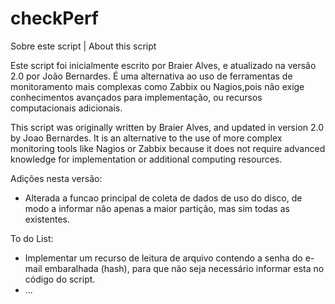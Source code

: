 # checkPerf
Sobre este script | About this script

Este script foi inicialmente escrito por Braier Alves, e atualizado na versão 2.0 por João Bernardes. É uma alternativa ao uso de ferramentas de monitoramento mais complexas como Zabbix ou Nagios,pois não exige conhecimentos avançados para implementação, ou recursos computacionais adicionais.

This script was originally written by Braier Alves, and updated in version 2.0 by Joao Bernardes. It is an alternative to the use of more complex monitoring tools like Nagios or Zabbix because it does not require advanced knowledge for implementation or additional computing resources.

Adições nesta versão:
- Alterada a funcao principal de coleta de dados de uso do disco, de modo a informar não apenas a maior partição, mas sim todas as existentes.



To do List:
- Implementar um recurso de leitura de arquivo contendo a senha do e-mail embaralhada (hash), para que não seja necessário informar esta no código do script.
- ...

